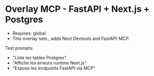 # Overlay MCP - FastAPI + Next.js + Postgres

- Requires:  global.
- This overlay sets , adds Next Devtools and FastAPI-MCP.

Test prompts:
- "Liste les tables Postgres"
- "Affiche les erreurs runtime Next.js"
- "Expose les endpoints FastAPI via MCP"
